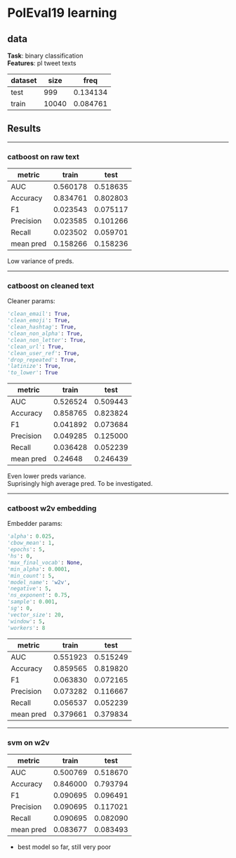 # PolEval19 learning

## data
**Task**: binary classification  
**Features**: pl tweet texts


|dataset|size|freq|
|-------|----|----|		
test	|999	|0.134134|
train	|10040	|0.084761|


## Results
----
### catboost on raw text
| metric    | train      | test   |
|-----------|------------|--------|
AUC			|0.560178	|0.518635|
Accuracy	|0.834761	|0.802803|
F1			|0.023543	|0.075117|
Precision	|0.023585	|0.101266|
Recall		|0.023502	|0.059701|
|mean pred |0.158266|0.158236|

Low variance of preds.

----
### catboost on cleaned text
Cleaner params:
```python
'clean_email': True,
'clean_emoji': True,
'clean_hashtag': True,
'clean_non_alpha': True,
'clean_non_letter': True,
'clean_url': True,
'clean_user_ref': True,
'drop_repeated': True,
'latinize': True,
'to_lower': True
```
| metric    | train      | test   |
|-----------|------------|--------|
AUC			|0.526524	|0.509443|
Accuracy	|0.858765	|0.823824|
F1			|0.041892	|0.073684|
Precision	|0.049285	|0.125000|
Recall		|0.036428	|0.052239|
|mean pred |0.24648|0.246439|

Even lower preds variance.  
Suprisingly high average pred. To be investigated.

----
### catboost w2v embedding
Embedder params:
```python
'alpha': 0.025,
'cbow_mean': 1,
'epochs': 5,
'hs': 0,
'max_final_vocab': None,
'min_alpha': 0.0001,
'min_count': 5,
'model_name': 'w2v',
'negative': 5,
'ns_exponent': 0.75,
'sample': 0.001,
'sg': 0,
'vector_size': 20,
'window': 5,
'workers': 8
```
| metric    | train      | test   |
|-----------|------------|--------|
AUC			|0.551923	|0.515249|
Accuracy	|0.859565	|0.819820|
F1			|0.063830	|0.072165|
Precision	|0.073282	|0.116667|
Recall		|0.056537	|0.052239|
|mean pred |0.379661|0.379834|

----
### svm on w2v

| metric    | train      | test   |
|-----------|------------|--------|
AUC			|0.500769	|0.518670|
Accuracy	|0.846000	|0.793794|
F1			|0.090695	|0.096491|
Precision	|0.090695	|0.117021|
Recall		|0.090695	|0.082090|
|mean pred |0.083677|0.083493|

* best model so far, still very poor